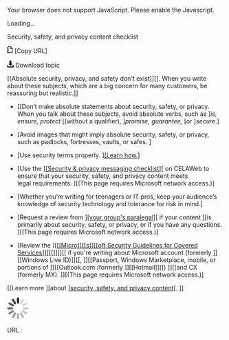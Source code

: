 Your browser does not support JavaScript. Please enable the Javascript.

Loading...

Security, safety, and privacy content checklist

![Copy URL](security-safety-privacy-content-checklist_files/Copy.png) [Copy URL]

![Download](security-safety-privacy-content-checklist_files/Download.png)
Download topic

[[Absolute security, privacy, and safety don't exist]][[. When you write about these subjects, which are a big concern for many customers, be reassuring but realistic.]]

-   [[Don’t make absolute statements about security, safety, or privacy. When you talk about these subjects, avoid absolute verbs, such as ]*is,* *ensure, protect* [(without a qualifier), ]*promise, guarantee,* [or ]*secure.*]

-   [Avoid images that might imply absolute security, safety, or privacy, such as padlocks, fortresses, vaults, or safes. ]

-   [Use security terms properly. ][[Learn how.]](https://worldready.cloudapp.net/Styleguide/Read?id=2700&topicid=26894)

-   [Use the ][[Security & privacy messaging checklist]](https://microsoft.sharepoint.com/sites/LCAWeb/Home/Marketing/Marketing-and-Advertising-Content/Security-Privacy)[ on CELAWeb to ensure that your security, safety, and privacy content meets legal requirements. ][(This page requires Microsoft network access.)]

-   [Whether you’re writing for teenagers or IT pros, keep your audience’s knowledge of security technology and tolerance for risk in mind.]

-   [Request a review from ][[your group's paralegal]](https://microsoft.sharepoint.com/sites/lcaweb/Pages/Applications/LegalContact.aspx)[ if your content ][is primarily about security, safety, or privacy, or if you have any questions. ][(This page requires Microsoft network access.)]

-   [Review the ][[[[Micro]][[s]][[oft Security Guidelines for Covered Services]]](https://microsoft.sharepoint.com/sites/LCAWebAuthoring/LSWDocuments/Microsoft_Security_Guidelines_For_Covered_Services_Marketing.docx?d=wd7f81ee2e7c6424c82fa70dc26d03084)[[[]]]][[ if you're writing about Microsoft account (formerly ]][[Windows Live ID)]][[, ]][[Passport, Windows Marketplace, mobile, or portions of ]][[Outlook.com (formerly ]][[Hotmail]][[) ]][[and CX (formerly MX). ]][(This page requires Microsoft network access.)]

[[Learn more ][about ][security, safety, and privacy content](https://worldready.cloudapp.net/Styleguide/Read?id=2700&topicid=26896)[. ]]

![In progress](security-safety-privacy-content-checklist_files/activity-large.gif)

URL :


